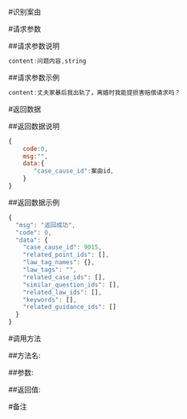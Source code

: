 #识别案由


#请求参数

##请求参数说明

```js
content:问题内容,string
```

##请求参数示例

```js
content:丈夫家暴后我出轨了，离婚时我能提损害赔偿请求吗？
```

#返回数据

##返回数据说明

```js
{
    code:0,
    msg:"",
    data:{
       "case_cause_id":案由id,
    }
}
```

##返回数据示例

```js
{
  "msg": "返回成功",
  "code": 0,
  "data": {
    "case_cause_id": 9015,
    "related_point_ids": [],
    "law_tag_names": {},
    "law_tags": "",
    "related_case_ids": [],
    "similar_question_ids": [],
    "related_law_ids": [],
    "keywords": [],
    "related_guidance_ids": []
  }
}
```

#调用方法

##方法名:

##参数:

##返回值:

#备注



